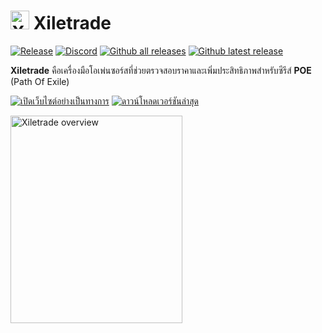 # <img src="https://i.imgur.com/dhWQgtY.png" width="30" height="30" alt="Xiletrade logo"> Xiletrade
[![Release](https://img.shields.io/github/release/maxensas/xiletrade.svg)](https://github.com/maxensas/xiletrade/releases/) 
[![Discord](https://img.shields.io/static/v1?label=Join&message=Discord&color=7289da&logo=discord)](https://discord.gg/AXP5VntYgA) 
[![Github all releases](https://img.shields.io/github/downloads/maxensas/xiletrade/total.svg)](https://GitHub.com/maxensas/xiletrade/releases/) [![Github latest release](https://img.shields.io/github/downloads/maxensas/xiletrade/latest/total.svg)](https://GitHub.com/maxensas/xiletrade/releases/)

**Xiletrade** คือเครื่องมือโอเพ่นซอร์สที่ช่วยตรวจสอบราคาและเพิ่มประสิทธิภาพสำหรับซีรีส์ **POE** (Path Of Exile)

[<img src="https://github.com/user-attachments/assets/7e2ad410-7508-4348-b968-cc0dbbf5b10e" alt="เปิดเว็บไซต์อย่างเป็นทางการ" />](https://maxensas.github.io/xiletrade/)
[<img src="https://github.com/user-attachments/assets/c3664da6-b66b-49ef-b3c9-992ae7749dd7" alt="ดาวน์โหลดเวอร์ชันล่าสุด" />](https://github.com/maxensas/xiletrade/releases/latest/download/Xiletrade_win-x64.7z)

<img width="275" height="332" alt="Xiletrade overview" src="https://maxensas.github.io/xiletrade/th/assets/images/screenshot.png">
